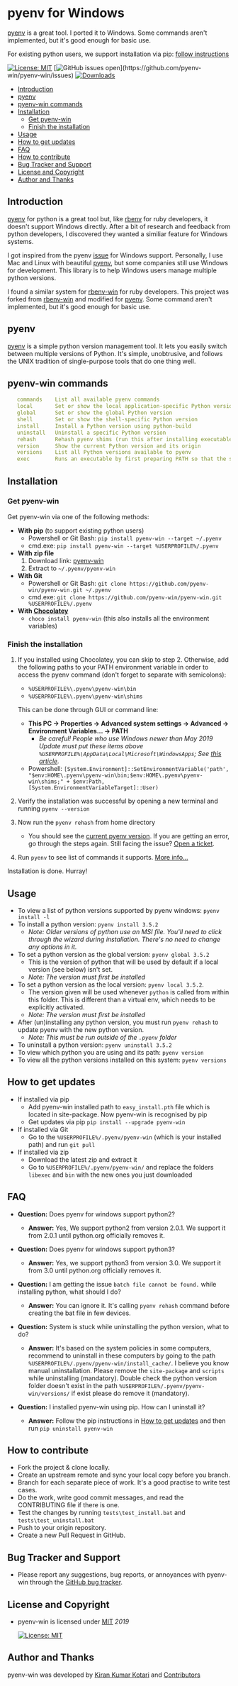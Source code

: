 # pyenv for Windows

[pyenv][1] is a great tool. I ported it to Windows. Some commands aren't implemented, but it's good enough for basic use.

For existing python users, we support installation via pip: [follow instructions](#installation)

[![License: MIT](https://img.shields.io/badge/License-MIT-yellow.svg)](https://opensource.org/licenses/MIT)
[![GitHub issues open](https://img.shields.io/github/issues/pyenv-win/pyenv-win.svg?)](https://github.com/pyenv-win/pyenv-win/issues)
[![Downloads](https://pepy.tech/badge/pyenv-win)](https://pepy.tech/project/pyenv-win)

- [Introduction](#introduction)
- [pyenv](#pyenv)
- [pyenv-win commands](#pyenv-win-commands)
- [Installation](#installation)
   - [Get pyenv-win](#get-pyenv-win)
   - [Finish the installation](#finish-the-installation)
- [Usage](#usage)
- [How to get updates](#how-to-get-updates)
- [FAQ](#faq)
- [How to contribute](#how-to-contribute)
- [Bug Tracker and Support](#bug-tracker-and-support)
- [License and Copyright](#license-and-copyright)
- [Author and Thanks](#author-and-thanks)

## Introduction

[pyenv][1] for python is a great tool but, like [rbenv][2] for ruby developers, it doesn't support Windows directly. After a bit of research and feedback from python developers, I discovered they wanted a similiar feature for Windows systems.

I got inspired from the pyenv [issue][4] for Windows support. Personally, I use Mac and Linux with beautiful [pyenv][1], but some companies still use Windows for development. This library is to help Windows users manage multiple python versions.

I found a similar system for [rbenv-win][3] for ruby developers. This project was forked from [rbenv-win][3] and modified for [pyenv][1]. Some command aren't implemented, but it's good enough for basic use.

## pyenv

[pyenv][1] is a simple python version management tool. It lets you easily switch between multiple versions of Python. It's simple, unobtrusive, and follows the UNIX tradition of single-purpose tools that do one thing well.

## pyenv-win commands

```yml
   commands    List all available pyenv commands
   local       Set or show the local application-specific Python version
   global      Set or show the global Python version
   shell       Set or show the shell-specific Python version
   install     Install a Python version using python-build
   uninstall   Uninstall a specific Python version
   rehash      Rehash pyenv shims (run this after installing executables)
   version     Show the current Python version and its origin
   versions    List all Python versions available to pyenv
   exec        Runs an executable by first preparing PATH so that the selected Python
```

## Installation

### Get pyenv-win

Get pyenv-win via one of the following methods:

- **With pip** (to support existing python users)
   - Powershell or Git Bash: `pip install pyenv-win --target ~/.pyenv`
   - cmd.exe: `pip install pyenv-win --target %USERPROFILE%/.pyenv`
- **With zip file**
   1. Download link: [pyenv-win](https://github.com/pyenv-win/pyenv-win/archive/master.zip)
   2. Extract to `~/.pyenv/pyenv-win`
- **With Git**
   - Powershell or Git Bash: `git clone https://github.com/pyenv-win/pyenv-win.git ~/.pyenv`
   - cmd.exe: `git clone https://github.com/pyenv-win/pyenv-win.git %USERPROFILE%/.pyenv`
- **With [Chocolatey](https://chocolatey.org/packages/pyenv-win)**
   - `choco install pyenv-win` (this also installs all the environment variables)

### Finish the installation

   1. If you installed using Chocolatey, you can skip to step 2.
      Otherwise, add the following paths to your PATH environment variable in order to access the pyenv command (don't forget to separate with semicolons):
      - `%USERPROFILE%\.pyenv\pyenv-win\bin`
      - `%USERPROFILE%\.pyenv\pyenv-win\shims`
      
      This can be done through GUI or command line:
      - __This PC → Properties → Advanced system settings → Advanced → Environment Variables... → PATH__
        - _Be careful! People who use Windows newer than May 2019 Update must put these items above `%USERPROFILE%\AppData\Local\Microsoft\WindowsApps`; See [this article](https://devblogs.microsoft.com/python/python-in-the-windows-10-may-2019-update/)._
      - Powershell: `[System.Environment]::SetEnvironmentVariable('path', "$env:HOME\.pyenv\pyenv-win\bin;$env:HOME\.pyenv\pyenv-win\shims;" + $env:Path, [System.EnvironmentVariableTarget]::User)`
   2. Verify the installation was successful by opening a new terminal and running `pyenv --version`
   3. Now run the `pyenv rehash` from home directory
      - You should see the [current pyenv version](https://github.com/pyenv-win/pyenv-win/blob/master/setup.py). If you are getting an error, go through the steps again. Still facing the issue? [Open a ticket](https://github.com/pyenv-win/pyenv-win/issues).
   4. Run `pyenv` to see list of commands it supports. [More info...](#usage)

   Installation is done. Hurray!

## Usage

- To view a list of python versions supported by pyenv windows: `pyenv install -l`
- To install a python version:  `pyenv install 3.5.2`
   - _Note: Older versions of python use an MSI file. You'll need to click through the wizard during installation. There's no need to change any options in it._
- To set a python version as the global version: `pyenv global 3.5.2`
   - This is the version of python that will be used by default if a local version (see below) isn't set.
   - _Note: The version must first be installed_
- To set a python version as the local version: `pyenv local 3.5.2`.
   - The version given will be used whenever `python` is called from within this folder. This is different than a virtual env, which needs to be explicitly activated.
   - _Note: The version must first be installed_
- After (un)installing any python version, you must run `pyenv rehash` to update pyenv with the new python version.
   - _Note: This must be run outside of the `.pyenv` folder_
- To uninstall a python version: `pyenv uninstall 3.5.2`
- To view which python you are using and its path: `pyenv version`
- To view all the python versions installed on this system: `pyenv versions`

## How to get updates

- If installed via pip
   - Add pyenv-win installed path to `easy_install.pth` file which is located in site-package. Now pyenv-win is recognised by pip
   - Get updates via pip `pip install --upgrade pyenv-win`
- If installed via Git
   - Go to the `%USERPROFILE%/.pyenv/pyenv-win` (which is your installed path) and run `git pull`
- If installed via zip
   - Download the latest zip and extract it
   - Go to `%USERPROFILE%/.pyenv/pyenv-win/` and replace the folders `libexec` and `bin` with the new ones you just downloaded

## FAQ

- **Question:** Does pyenv for windows support python2?
   - **Answer:** Yes, We support python2 from version 2.0.1. We support it from 2.0.1 until python.org officially removes it.

- **Question:** Does pyenv for windows support python3?
   - **Answer:** Yes, we support python3 from version 3.0. We support it from 3.0 until python.org officially removes it.

- **Question:** I am getting the issue `batch file cannot be found.` while installing python, what should I do?
   - **Answer:** You can ignore it. It's calling `pyenv rehash` command before creating the bat file in few devices.

- **Question:** System is stuck while uninstalling the python version, what to do?
   - **Answer:** It's based on the system policies in some computers, recommend to uninstall in these computers by going to the path `%USERPROFILE%/.pyenv/pyenv-win/install_cache/`. I believe you know manual uninstallation. Please remove the `site-package` and `scripts` while uninstalling (mandatory). Double check the python version folder doesn't exist in the path `%USERPROFILE%/.pyenv/pyenv-win/versions/` if exist please do remove it (mandatory).

- **Question:** I installed pyenv-win using pip. How can I uninstall it?
   - **Answer:** Follow the pip instructions in [How to get updates](#how-to-get-updates) and then run `pip uninstall pyenv-win`

## How to contribute

- Fork the project & clone locally.
- Create an upstream remote and sync your local copy before you branch.
- Branch for each separate piece of work. It's a good practise to write test cases.
- Do the work, write good commit messages, and read the CONTRIBUTING file if there is one.
- Test the changes by running `tests\test_install.bat` and `tests\test_uninstall.bat`
- Push to your origin repository.
- Create a new Pull Request in GitHub.

## Bug Tracker and Support

- Please report any suggestions, bug reports, or annoyances with pyenv-win through the [GitHub bug tracker](https://github.com/pyenv-win/pyenv-win/issues).

## License and Copyright

- pyenv-win is licensed under [MIT](http://opensource.org/licenses/mit-license.php) *2019*

   [![License: MIT](https://img.shields.io/badge/License-MIT-yellow.svg)](https://opensource.org/licenses/MIT)

## Author and Thanks

pyenv-win was developed by [Kiran Kumar Kotari](https://github.com/kirankotari) and [Contributors](https://github.com/pyenv-win/pyenv-win/graphs/contributors)

[1]: https://github.com/pyenv/pyenv
[2]: https://github.com/rbenv/rbenv
[3]: https://github.com/nak1114/rbenv-win
[4]: https://github.com/pyenv/pyenv/issues/62

